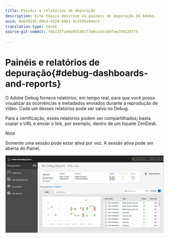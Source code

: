 ```yaml
---
title: Painéis e relatórios de depuração
description: Este tópico descreve os painéis de depuração da Adobe.
uuid: 8e6f6245-d8bd-4329-89e1-4c5595e04ec5
translation-type: tm+mt
source-git-commit: 7da115fae0a05548173e8ca3ec68fae250128775

---
```



# Painéis e relatórios de depuração{#debug-dashboards-and-reports}

O Adobe Debug fornece relatórios, em tempo real, para que você possa visualizar as ocorrências e metadados enviados durante a reprodução de vídeo. Cada um desses relatórios pode ser salvo no Debug.

Para a certificação, esses relatórios podem ser compartilhados; basta copiar o URL e enviar o link, por exemplo, dentro de um tíquete ZenDesk.

>[!NOTE]
>
>Somente uma sessão pode estar ativa por vez. A sessão ativa pode ser aberta do Painel.

![](assets/debug-dashboard.png)

